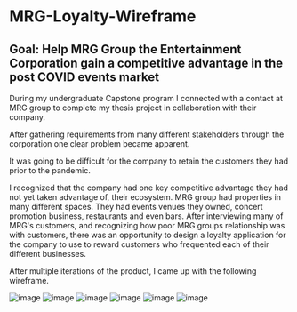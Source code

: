 # MRG-Loyalty-Wireframe

## Goal: Help MRG Group the Entertainment Corporation gain a competitive advantage in the post COVID events market

During my undergraduate Capstone program I connected with a contact at MRG group to complete my thesis project in collaboration with their company.

After gathering requirements from many different stakeholders through the corporation one clear problem became apparent.

It was going to be difficult for the company to retain the customers they had prior to the pandemic. 

I recognized that the company had one key competitive advantage they had not yet taken advantage of, their ecosystem. MRG group had properties in many different spaces. They had events venues they owned, concert promotion business, restaurants and even bars. After interviewing many of MRG's customers, and recognizing how poor MRG groups relationship was with customers, there was an opportunity to design a loyalty application for the company to use to reward customers who frequented each of their different businesses.

After multiple iterations of the product, I came up with the following wireframe.

![image](https://user-images.githubusercontent.com/65653340/181108731-2a2254fd-3041-4a98-9848-13112563678c.png)
![image](https://user-images.githubusercontent.com/65653340/181108768-f548f1b9-5dc1-4b58-b83b-f384462f00ab.png)
![image](https://user-images.githubusercontent.com/65653340/181108797-183c804b-fc5d-413d-bc74-5a2b056b2661.png)
![image](https://user-images.githubusercontent.com/65653340/181109046-f83e3df8-01e3-402f-901a-e80d63e274a4.png)
![image](https://user-images.githubusercontent.com/65653340/181108838-141d6055-695b-4221-8a6d-236d57a4cfd3.png)
![image](https://user-images.githubusercontent.com/65653340/181108885-29e5b814-22fd-44a1-a2c9-1398281f6fd5.png)

